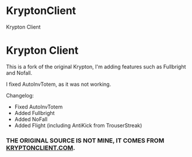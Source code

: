 # KryptonClient
Krypton Client

# Krypton Client
This is a fork of the original Krypton, I'm adding features such as Fullbright and Nofall.

I fixed AutoInvTotem, as it was not working.

Changelog:
- Fixed AutoInvTotem
- Added Fullbright
- Added NoFall
- Added Flight (including AntiKick from TrouserStreak)

### THE ORIGINAL SOURCE IS NOT MINE, IT COMES FROM [KRYPTONCLIENT.COM](https://kryptonclient.com).